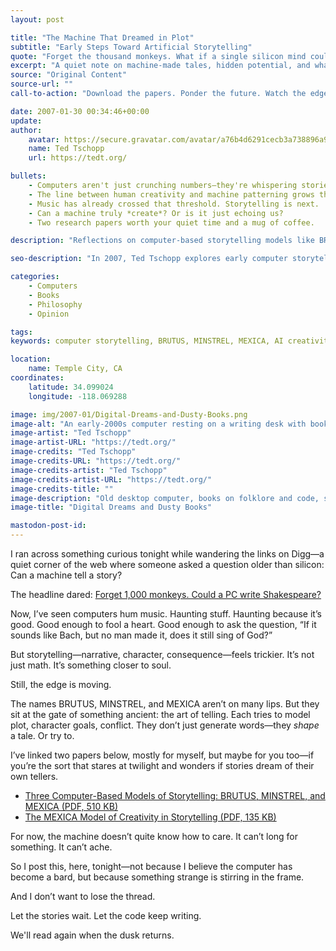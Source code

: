 ```yaml
---
layout: post

title: "The Machine That Dreamed in Plot"
subtitle: "Early Steps Toward Artificial Storytelling"
quote: "Forget the thousand monkeys. What if a single silicon mind could write Shakespeare?"
excerpt: "A quiet note on machine-made tales, hidden potential, and what it might mean to create when you're not human."
source: "Original Content"
source-url: ""
call-to-action: "Download the papers. Ponder the future. Watch the edges of the map."

date: 2007-01-30 00:34:46+00:00
update:
author:
    avatar: https://secure.gravatar.com/avatar/a76b4d6291cecb3a738896a971bfb903?s=512&d=mp&r=g
    name: Ted Tschopp
    url: https://tedt.org/

bullets:
    - Computers aren't just crunching numbers—they're whispering stories.
    - The line between human creativity and machine patterning grows thin.
    - Music has already crossed that threshold. Storytelling is next.
    - Can a machine truly *create*? Or is it just echoing us?
    - Two research papers worth your quiet time and a mug of coffee.

description: "Reflections on computer-based storytelling models like BRUTUS, MINSTREL, and MEXICA, alongside thoughts on creativity, authorship, and the soul of narrative."

seo-description: "In 2007, Ted Tschopp explores early computer storytelling experiments and what they might mean for the future of creativity and narrative."

categories: 
    - Computers
    - Books
    - Philosophy
    - Opinion

tags: 
keywords: computer storytelling, BRUTUS, MINSTREL, MEXICA, AI creativity, narrative models, artificial intelligence, 2007 tech trends

location:
    name: Temple City, CA
coordinates:
    latitude: 34.099024
    longitude: -118.069288

image: img/2007-01/Digital-Dreams-and-Dusty-Books.png
image-alt: "An early-2000s computer resting on a writing desk with books and coffee"
image-artist: "Ted Tschopp"
image-artist-URL: "https://tedt.org/"
image-credits: "Ted Tschopp"
image-credits-URL: "https://tedt.org/"
image-credits-artist: "Ted Tschopp"
image-credits-artist-URL: "https://tedt.org/"
image-credits-title: ""
image-description: "Old desktop computer, books on folklore and code, soft lamplight."
image-title: "Digital Dreams and Dusty Books"

mastodon-post-id: 
---
```

I ran across something curious tonight while wandering the links on Digg—a quiet corner of the web where someone asked a question older than silicon: Can a machine tell a story?

The headline dared: [Forget 1,000 monkeys. Could a PC write Shakespeare?](https://web.archive.org/web/20071117063826/http://digg.com/software/Forget_1000_monkeys_could_a_PC_write_Shakespeare)

Now, I’ve seen computers hum music. Haunting stuff. Haunting because it’s good. Good enough to fool a heart. Good enough to ask the question, “If it sounds like Bach, but no man made it, does it still sing of God?”

But storytelling—narrative, character, consequence—feels trickier. It’s not just math. It’s something closer to soul.

Still, the edge is moving.

The names BRUTUS, MINSTREL, and MEXICA aren’t on many lips. But they sit at the gate of something ancient: the art of telling. Each tries to model plot, character goals, conflict. They don’t just generate words—they *shape* a tale. Or try to.

I’ve linked two papers below, mostly for myself, but maybe for you too—if you’re the sort that stares at twilight and wonders if stories dream of their own tellers.

- [Three Computer-Based Models of Storytelling: BRUTUS, MINSTREL, and MEXICA (PDF, 510 KB)](https://tedt.org/files/Three_computer-based_models_of_storytelling_BRUTUS.pdf)
- [The MEXICA Model of Creativity in Storytelling (PDF, 135 KB)](https://tedt.org/files/MEXICA_DPhil_RPyP.pdf)

For now, the machine doesn’t quite know how to care. It can’t long for something. It can’t ache.

So I post this, here, tonight—not because I believe the computer has become a bard, but because something strange is stirring in the frame.

And I don’t want to lose the thread.

Let the stories wait. Let the code keep writing.

We'll read again when the dusk returns.